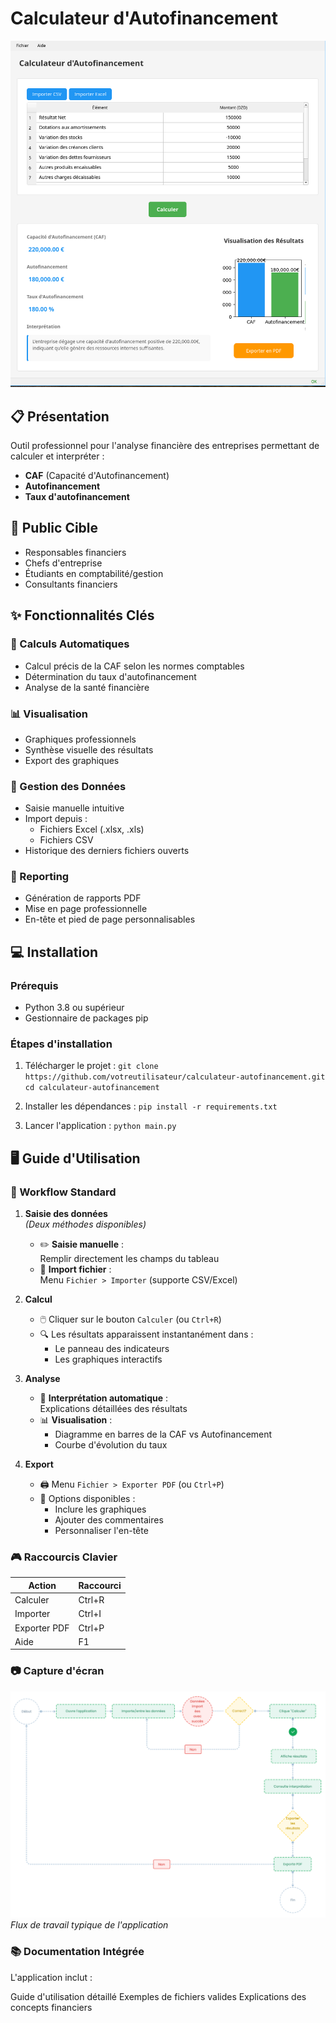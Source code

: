 # Calculateur d'Autofinancement

![Interface de l'application](screenshot.png)

## 📋 Présentation

Outil professionnel pour l'analyse financière des entreprises permettant de calculer et interpréter :

- **CAF** (Capacité d'Autofinancement)
- **Autofinancement**
- **Taux d'autofinancement**

## 🎯 Public Cible

- Responsables financiers
- Chefs d'entreprise
- Étudiants en comptabilité/gestion
- Consultants financiers

## ✨ Fonctionnalités Clés

### 🧮 Calculs Automatiques
- Calcul précis de la CAF selon les normes comptables
- Détermination du taux d'autofinancement
- Analyse de la santé financière

### 📊 Visualisation
- Graphiques professionnels
- Synthèse visuelle des résultats
- Export des graphiques

### 📁 Gestion des Données
- Saisie manuelle intuitive
- Import depuis :
  - Fichiers Excel (.xlsx, .xls)
  - Fichiers CSV
- Historique des derniers fichiers ouverts

### 📄 Reporting
- Génération de rapports PDF
- Mise en page professionnelle
- En-tête et pied de page personnalisables


## 💻 Installation

### Prérequis
- Python 3.8 ou supérieur
- Gestionnaire de packages pip

### Étapes d'installation
1. Télécharger le projet :
   `git clone https://github.com/votreutilisateur/calculateur-autofinancement.git`
   `cd calculateur-autofinancement`

2. Installer les dépendances :
   `pip install -r requirements.txt`

3. Lancer l'application :
   `python main.py`

## 🖥️ Guide d'Utilisation

### 🔄 Workflow Standard

1. **Saisie des données**  
   *(Deux méthodes disponibles)*  
   - ✏️ **Saisie manuelle** :  
     Remplir directement les champs du tableau
   - 📂 **Import fichier** :  
     Menu `Fichier > Importer` (supporte CSV/Excel)

2. **Calcul**  
   - 🖱️ Cliquer sur le bouton `Calculer` (ou `Ctrl+R`)
   - 🔍 Les résultats apparaissent instantanément dans :
     - Le panneau des indicateurs
     - Les graphiques interactifs

3. **Analyse**  
   - 📝 **Interprétation automatique** :  
     Explications détaillées des résultats
   - 📊 **Visualisation** :  
     - Diagramme en barres de la CAF vs Autofinancement  
     - Courbe d'évolution du taux  

4. **Export**  
   - 🖨️ Menu `Fichier > Exporter PDF` (ou `Ctrl+P`)
   - 📄 Options disponibles :
     - Inclure les graphiques
     - Ajouter des commentaires
     - Personnaliser l'en-tête

### 🎮 Raccourcis Clavier
| Action | Raccourci |
|--------|-----------|
| Calculer | Ctrl+R |
| Importer | Ctrl+I |
| Exporter PDF | Ctrl+P |
| Aide | F1 |

### 📷 Capture d'écran
![Workflow](workflow.png)  
*Flux de travail typique de l'application*



### 📚 Documentation Intégrée
L'application inclut :

   Guide d'utilisation détaillé
   Exemples de fichiers valides
   Explications des concepts financiers    